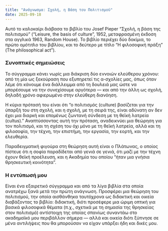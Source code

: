 ```yaml
---
title: "Ανάγνωσμα: Σχολή, η Βάση του Πολιτισμού"
date: 2025-09-18
---
```


Αυτό το καλοκαίρι διάβασα το βιβλίο του Josef Pieper “Σχολή, η βάση της πολιτισμού” (“Leisure, the basis of culture”, 1952, μεταφρασμένη έκδοση στα αγγλικά 1963, Random House). Το βιβλίο περιέχει δύο δοκίμια, το πρώτο ομότιτλο του βιβλίου, και το δεύτερο με τίτλο “Η φιλοσοφική πράξη” (The philosophical act”). 

### Συνοπτικές σημειώσεις

Το σύγγραμμα κάνει νωρίς μια διάκριση δύo εννοιών ελεύθερου χρόνου: από τη μία ως ξεκούραση που εξυπηρετεί τις α-σχολίες μας, όπως όταν λέμε ότι κάνουμε ένα διάλλειμμα από τη δουλειά μας ώστε να μπορέσουμε να την συνεχίσουμε αργότερα — και από την άλλη ως σχολή, δηλαδή χρόνο αφιερωμένο στην ελεύθερη διανόηση.

Η κύρια πρότασή του είναι ότι “ο πολιτισμός (culture) βασίζεται για την ύπαρξή του στη σχολή, και η σχολή, με τη σειρά της, είναι αδύνατη αν δεν έχει μια διαρκή και επομένως ζωντανή σύνδεση με τη θεϊκή λατρεία (cultus).”  Αναπτύσσοντας αυτή την πρόταση, αναδεικνύει μια θεώρηση για τον πολιτισμό, και τη σχέση του όχι μόνο με τη θεϊκή λατρεία, αλλά και τη φιλοσοφία, την τέχνη, την επιστήμη, την εργασία, την εορτή, και την ελευθερία.

Παραδειγματική φιγούρα στη θεώρηση αυτή είναι ο Πλάτωνας, ο οποίος πίστευε ότι η σοφία παραδίδεται από γενιά σε γενιά, ότι μαζί με την τέχνη έχουν θεϊκή προέλευση, και η Ακαδημία του οποίου “ήταν μια γνήσια θρησκευτική κοινότητα”.

### Η εντύπωσή μου

Είναι ένα εξαιρετικό σύγγραμμα και από τα λίγα βιβλία στα οποία ανατρέχω ξανά μετά την πρώτη ανάγνωση. Προσφέρει μια θεώρηση του πολιτισμού, την οποία αισθάνθηκα ταυτόχρονα ως διδακτική και οικεία διαβάζοντας το βιβλίο: διδακτική, διότι προσέφερε μια ώριμη οπτική για βασικά φιλοσοφικά θέματα (π.χ., σχετικά με τη σημασία της θρησκείας στον πολιτισμό) αντίστοιχη της οποίας σπανίως συναντάω στο ακαδημαϊκό μου περιβάλλον σήμερα — αλλά και οικεία διότι ξύπνησε σε μένα αντιλήψεις που θα μπορούσαν να είχαν υπάρξει ήδη και δικές μου.
